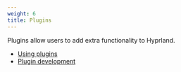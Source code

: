 ```yaml
---
weight: 6
title: Plugins
---
```


Plugins allow users to add extra functionality to Hyprland.

- [Using plugins](./Using-Plugins)
- [Plugin development](./Development)
